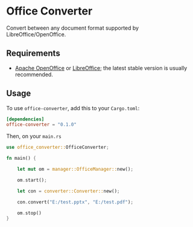 # Office Converter

Convert between any document format supported by LibreOffice/OpenOffice.

## Requirements

- [Apache OpenOffice](https://www.openoffice.org/) or [LibreOffice](https://www.libreoffice.org/); the latest stable version is usually recommended.

## Usage

To use `office-converter`, add this to your `Cargo.toml`:


```toml
[dependencies]
office-converter = "0.1.0"
```

Then, on your `main.rs`

```rust
use office_converter::OfficeConverter;

fn main() {

    let mut om = manager::OfficeManager::new();

    om.start();

    let con = converter::Converter::new();

    con.convert("E:/test.pptx", "E:/test.pdf");

    om.stop()
}